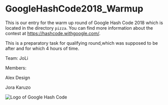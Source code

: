 # GoogleHashCode2018_Warmup

This is our entry for the warm up round of Google Hash Code 2018 which is located in the directory `pizza`.
You can find more information about the contest at https://hashcode.withgoogle.com/.

This is a preparatory task for qualifying round,which was supposed to be after and for which 4 hours of time.


Team: JoLi

Members:

Alex Design

Jora Karuzo

![Logo of Google Hash Code](https://hashcode.withgoogle.com/resources/logo/hashcode_hero.png)
